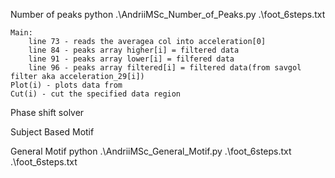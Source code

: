Number of peaks
    python .\AndriiMSc_Number_of_Peaks.py .\foot_6steps.txt 
    
    Main:
        line 73 - reads the averagea col into acceleration[0]
        line 84 - peaks array higher[i] = filtered data
        line 91 - peaks array lower[i] = filfered data
        line 96 - peaks array filtered[i] = filtered data(from savgol filter aka acceleration_29[i])
    Plot(i) - plots data from
    Cut(i) - cut the specified data region
    

Phase shift solver
    
Subject Based Motif
    
General Motif
    python .\AndriiMSc_General_Motif.py .\foot_6steps.txt .\foot_6steps.txt 
    
